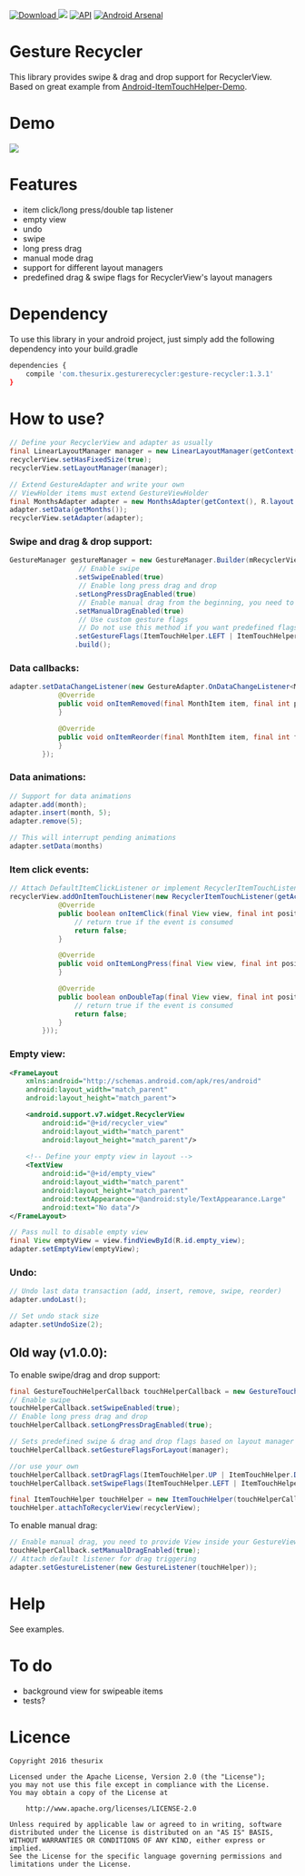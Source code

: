 [ ![Download](https://api.bintray.com/packages/thesurix/maven/gesture-recycler/images/download.svg) ](https://bintray.com/thesurix/maven/gesture-recycler/_latestVersion)
<a href="https://opensource.org/licenses/Apache-2.0" target="_blank"><img src="https://img.shields.io/badge/License-Apache_v2.0-blue.svg?style=flat"/></a> 
[![API](https://img.shields.io/badge/API-15%2B-brightgreen.svg?style=flat)](https://android-arsenal.com/api?level=15)
[![Android Arsenal](https://img.shields.io/badge/Android%20Arsenal-gesture--recycler-green.svg?style=true)](https://android-arsenal.com/details/1/3317)

# Gesture Recycler
This library provides swipe & drag and drop support for RecyclerView. Based on great example from [Android-ItemTouchHelper-Demo](https://github.com/iPaulPro/Android-ItemTouchHelper-Demo).

# Demo
![](http://i.giphy.com/xT9DPGkRUkPiH3Qum4.gif)

# Features
* item click/long press/double tap listener
* empty view
* undo
* swipe 
* long press drag
* manual mode drag
* support for different layout managers
* predefined drag & swipe flags for RecyclerView's layout managers

# Dependency

To use this library in your android project, just simply add the following dependency into your build.gradle

```sh
dependencies {
    compile 'com.thesurix.gesturerecycler:gesture-recycler:1.3.1'
}
```

# How to use?

```java
// Define your RecyclerView and adapter as usually
final LinearLayoutManager manager = new LinearLayoutManager(getContext());
recyclerView.setHasFixedSize(true);
recyclerView.setLayoutManager(manager);

// Extend GestureAdapter and write your own
// ViewHolder items must extend GestureViewHolder
final MonthsAdapter adapter = new MonthsAdapter(getContext(), R.layout.linear_item);
adapter.setData(getMonths());
recyclerView.setAdapter(adapter);
```
### Swipe and drag & drop support:
```java
GestureManager gestureManager = new GestureManager.Builder(mRecyclerView)
                 // Enable swipe
                .setSwipeEnabled(true)
                 // Enable long press drag and drop 
                .setLongPressDragEnabled(true)
                 // Enable manual drag from the beginning, you need to provide View inside your GestureViewHolder
                .setManualDragEnabled(true)
                 // Use custom gesture flags
                 // Do not use this method if you want predefined flags for RecyclerView layout manager 
                .setGestureFlags(ItemTouchHelper.LEFT | ItemTouchHelper.RIGHT, ItemTouchHelper.UP | ItemTouchHelper.DOWN)
                .build();
```

### Data callbacks:
```java
adapter.setDataChangeListener(new GestureAdapter.OnDataChangeListener<MonthItem>() {
            @Override
            public void onItemRemoved(final MonthItem item, final int position) {
            }

            @Override
            public void onItemReorder(final MonthItem item, final int fromPos, final int toPos) {
            }
        });
```
### Data animations:
```java
// Support for data animations
adapter.add(month);
adapter.insert(month, 5);
adapter.remove(5);

// This will interrupt pending animations
adapter.setData(months)
```
### Item click events:

```java
// Attach DefaultItemClickListener or implement RecyclerItemTouchListener.ItemClickListener
recyclerView.addOnItemTouchListener(new RecyclerItemTouchListener(getActivity(), new DefaultItemClickListener() {
            @Override
            public boolean onItemClick(final View view, final int position) {
                // return true if the event is consumed
                return false;
            }

            @Override
            public void onItemLongPress(final View view, final int position) {
            }

            @Override
            public boolean onDoubleTap(final View view, final int position) {
                // return true if the event is consumed
                return false;
            }
        }));
```
### Empty view:
```xml
<FrameLayout
    xmlns:android="http://schemas.android.com/apk/res/android"
    android:layout_width="match_parent"
    android:layout_height="match_parent">

    <android.support.v7.widget.RecyclerView
        android:id="@+id/recycler_view"
        android:layout_width="match_parent"
        android:layout_height="match_parent"/>
    
    <!-- Define your empty view in layout -->
    <TextView
        android:id="@+id/empty_view"
        android:layout_width="match_parent"
        android:layout_height="match_parent"
        android:textAppearance="@android:style/TextAppearance.Large"
        android:text="No data"/>
</FrameLayout>
```
```java
// Pass null to disable empty view
final View emptyView = view.findViewById(R.id.empty_view);
adapter.setEmptyView(emptyView);
```
### Undo:
```java
// Undo last data transaction (add, insert, remove, swipe, reorder)
adapter.undoLast();

// Set undo stack size
adapter.setUndoSize(2);
```

## Old way (v1.0.0):
To enable swipe/drag and drop support:
```java
final GestureTouchHelperCallback touchHelperCallback = new GestureTouchHelperCallback(adapter);
// Enable swipe
touchHelperCallback.setSwipeEnabled(true);
// Enable long press drag and drop 
touchHelperCallback.setLongPressDragEnabled(true);

// Sets predefined swipe & drag and drop flags based on layout manager type
touchHelperCallback.setGestureFlagsForLayout(manager);

//or use your own
touchHelperCallback.setDragFlags(ItemTouchHelper.UP | ItemTouchHelper.DOWN);
touchHelperCallback.setSwipeFlags(ItemTouchHelper.LEFT | ItemTouchHelper.RIGHT);

final ItemTouchHelper touchHelper = new ItemTouchHelper(touchHelperCallback);
touchHelper.attachToRecyclerView(recyclerView); 
```
To enable manual drag:
```java
// Enable manual drag, you need to provide View inside your GestureViewHolder
touchHelperCallback.setManualDragEnabled(true);
// Attach default listener for drag triggering
adapter.setGestureListener(new GestureListener(touchHelper));
```
# Help
See examples.

# To do
* background view for swipeable items
* tests?

# Licence

```
Copyright 2016 thesurix

Licensed under the Apache License, Version 2.0 (the "License");
you may not use this file except in compliance with the License.
You may obtain a copy of the License at

    http://www.apache.org/licenses/LICENSE-2.0

Unless required by applicable law or agreed to in writing, software
distributed under the License is distributed on an "AS IS" BASIS,
WITHOUT WARRANTIES OR CONDITIONS OF ANY KIND, either express or implied.
See the License for the specific language governing permissions and
limitations under the License.
```

